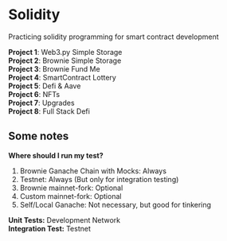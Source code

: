 # Solidity

Practicing solidity programming for smart contract development

<strong>Project 1</strong>: Web3.py Simple Storage </br>
<strong>Project 2</strong>: Brownie Simple Storage </br>
<strong>Project 3</strong>: Brownie Fund Me </br>
<strong>Project 4</strong>: SmartContract Lottery </br>
<strong>Project 5</strong>: Defi & Aave </br>
<strong>Project 6</strong>: NFTs </br>
<strong>Project 7</strong>: Upgrades </br>
<strong>Project 8</strong>: Full Stack Defi </br>

## Some notes

<strong>Where should I run my test?</strong>

<ol>
  <li>Brownie Ganache Chain with Mocks: Always</li>
  <li>Testnet: Always (But only for integration testing)</li>
  <li>Brownie mainnet-fork: Optional</li>
  <li>Custom mainnet-fork: Optional</li>
  <li>Self/Local Ganache: Not necessary, but good for tinkering</li>
</ol>

<strong>Unit Tests:</strong> Development Network</br>
<strong>Integration Test:</strong> Testnet

